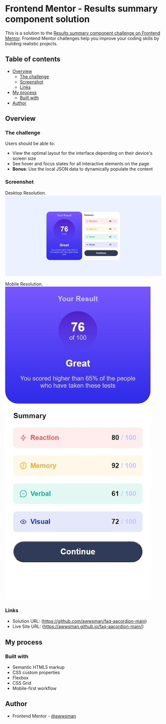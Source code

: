 # Frontend Mentor - Results summary component solution

This is a solution to the [Results summary component challenge on Frontend Mentor](https://www.frontendmentor.io/challenges/results-summary-component-CE_K6s0maV). Frontend Mentor challenges help you improve your coding skills by building realistic projects.

## Table of contents

- [Overview](#overview)
  - [The challenge](#the-challenge)
  - [Screenshot](#screenshot)
  - [Links](#links)
- [My process](#my-process)
  - [Built with](#built-with)
- [Author](#author)

## Overview

### The challenge

Users should be able to:

- View the optimal layout for the interface depending on their device's screen size
- See hover and focus states for all interactive elements on the page
- **Bonus**: Use the local JSON data to dynamically populate the content

### Screenshot

Desktop Resolution.
![](./screenshot.jpeg)

Mobile Resolution.
![](./screenshot2.jpeg)

### Links

- Solution URL: (https://github.com/awwsman/faq-aacordion-main)
- Live Site URL: (https://awwsman.github.io/faq-aacordion-main/)

## My process

### Built with

- Semantic HTML5 markup
- CSS custom properties
- Flexbox
- CSS Grid
- Mobile-first workflow

## Author

- Frontend Mentor - [@awwsman](https://www.frontendmentor.io/profile/yourusername)
